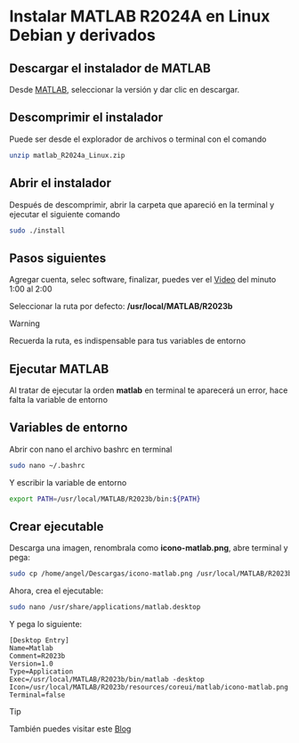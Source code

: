 # Instalar MATLAB R2024A en Linux Debian y derivados

## Descargar el instalador de MATLAB

Desde [MATLAB](https://la.mathworks.com/downloads/), seleccionar la versión y dar clic en descargar.

## Descomprimir el instalador

Puede ser desde el explorador de archivos o terminal con el comando

```bash
unzip matlab_R2024a_Linux.zip
```

## Abrir el instalador

Después de descomprimir, abrir la carpeta que apareció en la terminal y ejecutar el siguiente comando

```bash
sudo ./install
```

## Pasos siguientes

Agregar cuenta, selec software, finalizar, puedes ver el [Video](https://www.youtube.com/watch?v=KCDG_SCDcaY) del minuto 1:00 al 2:00

Seleccionar la ruta por defecto: **/usr/local/MATLAB/R2023b**

> [!WARNING]
> Recuerda la ruta, es indispensable para tus variables de entorno

## Ejecutar MATLAB

Al tratar de ejecutar la orden **matlab** en terminal te aparecerá un error, hace falta la variable de entorno

## Variables de entorno

Abrir con nano el archivo bashrc en terminal

```bash
sudo nano ~/.bashrc
```

Y escribir la variable de entorno

```bash
export PATH=/usr/local/MATLAB/R2023b/bin:${PATH}
```

## Crear ejecutable

Descarga una imagen, renombrala como **icono-matlab.png**, abre terminal y pega:

```bash
sudo cp /home/angel/Descargas/icono-matlab.png /usr/local/MATLAB/R2023b/resources/coreui/matlab/icono-matlab.png
```

Ahora, crea el ejecutable:

```bash
sudo nano /usr/share/applications/matlab.desktop
```

Y pega lo siguiente:

```text
[Desktop Entry]
Name=Matlab
Comment=R2023b
Version=1.0
Type=Application
Exec=/usr/local/MATLAB/R2023b/bin/matlab -desktop
Icon=/usr/local/MATLAB/R2023b/resources/coreui/matlab/icono-matlab.png
Terminal=false
```

> [!TIP]
> También puedes visitar este [Blog](https://linux.how2shout.com/how-to-install-matlab-in-ubuntu-22-04/)
